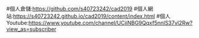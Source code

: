 #個人倉儲:https://github.com/s40723242/cad2019
#個人網站:https://s40723242.github.io/cad2019/content/index.html
#個人Youtube:https://www.youtube.com/channel/UCiiNBG9Qqxf5nnlS37vl2Rw?view_as=subscriber
